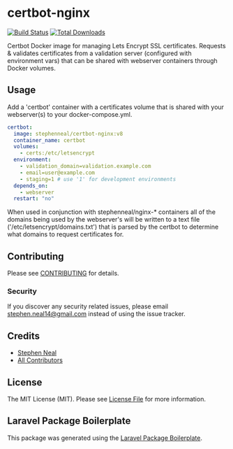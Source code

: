 # certbot-nginx

[![Build Status](https://img.shields.io/travis/sfneal/actions/master.svg?style=flat-square)](https://travis-ci.org/sfneal/actions)
[![Total Downloads](https://img.shields.io/docker/pulls/stephenneal/certbot-nginx?style=flat-square)](https://hub.docker.com/r/stephenneal/certbot-nginx)


Certbot Docker image for managing Lets Encrypt SSL certificates.  Requests & validates certificates from a validation server (configured with environment vars) that can be shared with webserver containers through Docker volumes.

## Usage

Add a 'certbot' container with a certificates volume that is shared with your webserver(s) to your docker-compose.yml.  

```yaml
certbot:
  image: stephenneal/certbot-nginx:v8
  container_name: certbot
  volumes:
    - certs:/etc/letsencrypt
  environment:
    - validation_domain=validation.example.com
    - email=user@example.com
    - staging=1 # use '1' for development environments
  depends_on:
    - webserver
  restart: "no"
```

When used in conjunction with stephenneal/nginx-* containers all of the domains being used by the webserver's will be written to a text file ('/etc/letsencrypt/domains.txt') that is parsed by the certbot to determine what domains to request certificates for.

## Contributing

Please see [CONTRIBUTING](CONTRIBUTING.md) for details.

### Security

If you discover any security related issues, please email stephen.neal14@gmail.com instead of using the issue tracker.

## Credits

- [Stephen Neal](https://github.com/sfneal)
- [All Contributors](../../contributors)

## License

The MIT License (MIT). Please see [License File](LICENSE.md) for more information.

## Laravel Package Boilerplate

This package was generated using the [Laravel Package Boilerplate](https://laravelpackageboilerplate.com).
